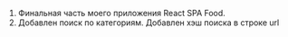 1) Финальная часть моего приложения React SPA Food.
2) Добавлен поиск по категориям. Добавлен хэш поиска в строке url
